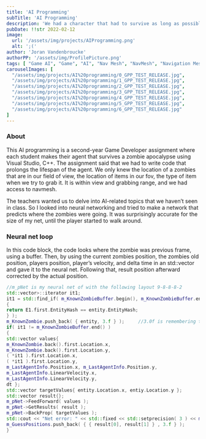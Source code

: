 ```yaml
---
title: 'AI Programming'
subTitle: 'AI Programming'
description: 'We had a character that had to survive as long as possible in a zombie apocalypse. We programmed the ai to run from house to house and see if an item lies within it. If the ai found an item, it would pick it up, validate how useful it is and take action accordingly.<br/><br/> In this project, i used c++17.'
pubDate: !!str 2022-02-12
image:
  url: '/assets/img/projects/AIProgramming.png'
  alt: ';('
author: 'Joran Vandenbroucke'
authorPP: '/assets/img/ProfilePicture.png'
tags: [ "Game AI", "Game", "AI", "Nav Mesh", "NavMesh", "Navigation Mesh", "DAE" ]
carouselImages: [
  "/assets/img/projects/AI%20programming/0_GPP_TEST_RELEASE.jpg",
  "/assets/img/projects/AI%20programming/1_GPP_TEST_RELEASE.jpg",
  "/assets/img/projects/AI%20programming/2_GPP_TEST_RELEASE.jpg",
  "/assets/img/projects/AI%20programming/3_GPP_TEST_RELEASE.jpg",
  "/assets/img/projects/AI%20programming/4_GPP_TEST_RELEASE.jpg",
  "/assets/img/projects/AI%20programming/5_GPP_TEST_RELEASE.jpg",
  "/assets/img/projects/AI%20programming/6_GPP_TEST_RELEASE.jpg"
]
---
```

### About

This AI programming is a second-year Game Developer assignment
where each student makes their agent that survives a zombie apocalypse using Visual Studio,
C++.
The assignment said that we had to write code that prolongs the lifespan of the agent.
We only knew the location of a zombies that are in our field of view, the location of items in our fov,
the type of item when we try to grab it.
It is within view and grabbing range, and we had access to navmesh.

The teachers wanted us to delve into AI-related topics that we haven’t seen in class.
So I looked into neural networking and tried to make a network that predicts where the zombies were going.
It was surprisingly accurate for the size of my net, until the player started to walk around.

### Neural net loop

In this code block, the code looks where the zombie was previous frame, using a buffer.
Then, by using the current zombies position, the zombies old position, players position,
player’s velocity, and delta time in an std::vector and gave it to the neural net.
Following that, result position afterward corrected by the actual position.
```cpp
//m_pNet is my neural net of with the following layout 9-8-8-8-2
std::vector>::iterator it1;
it1 = std::find_if( m_KnownZombieBuffer.begin(), m_KnownZombieBuffer.end(), [&entity]( const std::pair& E1 )
{
return E1.first.EntityHash == entity.EntityHash;
} );
m_KnownZombie.push_back( { entity, 3.f } );     //3.0f is remembering the zombies for 3 seconds, than position can be off
if( it1 != m_KnownZombieBuffer.end() )
{
std::vector values{
m_KnownZombie.back().first.Location.x,
m_KnownZombie.back().first.Location.y,
( *it1 ).first.Location.x,
( *it1 ).first.Location.y,
m_LastAgentInfo.Position.x, m_LastAgentInfo.Position.y,
m_LastAgentInfo.LinearVelocity.x,
m_LastAgentInfo.LinearVelocity.y,
dt };
std::vector targetValues{ entity.Location.x, entiy.Location.y };
std::vector result{};
m_pNet->FeedForward( values );
m_pNet->GetResults( result );
m_pNet->BackProp( targetValues );
std::cout << "Net error: " << std::fixed << std::setprecision( 3 ) << m_pNet->GetRecentAverageError() << '\n';
m_GuessPositions.push_back( { { result[0], result[1] } , 3.f } );
}
```